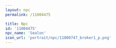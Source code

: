 ```yaml
---
layout: npc
permalink: /11004475

title: Npc
id: '11004475'
npc_name: 'Sealon'
icon_url: 'portrait/npc/11000747_broker1_p.png'
---
```

